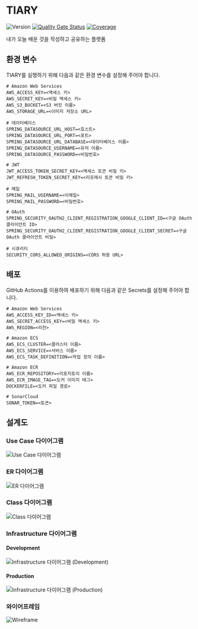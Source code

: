 # TIARY

![Version](https://img.shields.io/badge/version-1.1.0--SNAPSHOT-red.svg)
[![Quality Gate Status](https://sonarcloud.io/api/project_badges/measure?project=TIARY&metric=alert_status)](https://sonarcloud.io/project/overview?id=TIARY)
[![Coverage](https://sonarcloud.io/api/project_badges/measure?project=TIARY&metric=coverage)](https://sonarcloud.io/project/overview?id=TIARY)

내가 오늘 배운 것을 작성하고 공유하는 플랫폼

## 환경 변수

TIARY를 실행하기 위해 다음과 같은 환경 변수를 설정해 주어야 합니다.

``` shell
# Amazon Web Services
AWS_ACCESS_KEY=<액세스 키>
AWS_SECRET_KEY=<비밀 액세스 키>
AWS_S3_BUCKET=<S3 버킷 이름>
AWS_STORAGE_URL=<이미지 저장소 URL>

# 데이터베이스
SPRING_DATASOURCE_URL_HOST=<호스트>
SPRING_DATASOURCE_URL_PORT=<포트>
SPRING_DATASOURCE_URL_DATABASE=<데이터베이스 이름>
SPRING_DATASOURCE_USERNAME=<유저 이름>
SPRING_DATASOURCE_PASSWORD=<비밀번호>

# JWT
JWT_ACCESS_TOKEN_SECRET_KEY=<액세스 토큰 비밀 키>
JWT_REFRESH_TOKEN_SECRET_KEY=<리프레시 토큰 비밀 키>

# 메일
SPRING_MAIL_USERNAME=<이메일>
SPRING_MAIL_PASSWORD=<비밀번호>

# OAuth
SPRING_SECURITY_OAUTH2_CLIENT_REGISTRATION_GOOGLE_CLIENT_ID=<구글 OAuth 클라이언트 ID>
SPRING_SECURITY_OAUTH2_CLIENT_REGISTRATION_GOOGLE_CLIENT_SECRET=<구글 OAuth 클라이언트 비밀>

# 시큐리티
SECURITY_CORS_ALLOWED_ORIGINS=<CORS 허용 URL>
```

## 배포

GitHub Actions를 이용하여 배포하기 위해 다음과 같은 Secrets를 설정해 주어야 합니다.

``` shell
# Amazon Web Services
AWS_ACCESS_KEY_ID=<액세스 키>
AWS_SECRET_ACCESS_KEY=<비밀 액세스 키>
AWS_REGION=<리전>

# Amazon ECS
AWS_ECS_CLUSTER=<클러스터 이름>
AWS_ECS_SERVICE=<서비스 이름>
AWS_ECS_TASK_DEFINITION=<작업 정의 이름>

# Amazon ECR
AWS_ECR_REPOSITORY=<리포지토리 이름>
AWS_ECR_IMAGE_TAG=<도커 이미지 태그>
DOCKERFILE=<도커 파일 경로>

# SonarCloud
SONAR_TOKEN=<토큰>
```

## 설계도

### Use Case 다이어그램

![Use Case 다이어그램](https://github.com/user-attachments/assets/6e607460-79ac-4df2-8ec2-5167087d5a95)

### ER 다이어그램

![ER 다이어그램](https://github.com/user-attachments/assets/8855b5a7-a55c-4c4b-b957-9478c99c815c)

### Class 다이어그램

![Class 다이어그램](https://github.com/user-attachments/assets/08ffe84b-429d-49d8-afff-32faaf5eaa21)

### Infrastructure 다이어그램

#### Development

![Infrastructure 다이어그램 (Development)](https://github.com/user-attachments/assets/099d1c5b-48c3-4b15-890c-a6296a07ca3f)

#### Production

![Infrastructure 다이어그램 (Production)](https://github.com/user-attachments/assets/718991a4-3921-4728-8ebf-4811801f73a6)

### 와이어프레임

![Wireframe](https://github.com/user-attachments/assets/bd2de1fe-4d28-4064-932d-e7a2f17ac52f)